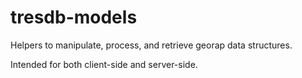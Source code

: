# tresdb-models

Helpers to manipulate, process, and retrieve georap data structures.

Intended for both client-side and server-side.
